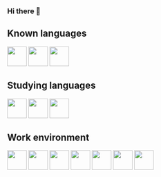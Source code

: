 ### Hi there 👋


## Known languages

<div>
  <image heigth="45px" width="45px" src="https://github.com/devicons/devicon/blob/master/icons/python/python-original.svg">
  <image heigth="45px" width="45px" src="https://github.com/devicons/devicon/blob/master/icons/cplusplus/cplusplus-original.svg">
  <image heigth="45px" width="45px" src="https://github.com/devicons/devicon/blob/master/icons/c/c-original.svg">
</div>
     
## Studying languages
    
<div>
  <image heigth="45px" width="45px" src="https://github.com/devicons/devicon/blob/master/icons/go/go-original.svg">
  <image heigth="45px" width="45px" src="https://github.com/devicons/devicon/blob/master/icons/typescript/typescript-original.svg">
  <image heigth="45px" width="45px" src="https://github.com/devicons/devicon/blob/master/icons/java/java-original.svg">
</div>

## Work environment
    
<div>
  <image heigth="45px" width="45px" src="https://cdn.icon-icons.com/icons2/2552/PNG/512/firefox_browser_logo_icon_152991.png">
  <image heigth="45px" width="45px" src="https://github.com/devicons/devicon/blob/master/icons/vscode/vscode-original.svg">
  <image heigth="45px" width="45px" src="https://github.com/devicons/devicon/blob/master/icons/git/git-original.svg">
  <image heigth="45px" width="45px" src="https://github.com/devicons/devicon/blob/master/icons/github/github-original.svg">
  <image heigth="45px" width="45px" src="https://github.com/devicons/devicon/blob/master/icons/putty/putty-original.svg">
  <image heigth="45px" width="45px" src="https://github.com/devicons/devicon/blob/master/icons/linux/linux-original.svg">
  <image heigth="45px" width="45px" src="https://logodownload.org/wp-content/uploads/2016/03/Windows-10-logo-8.png">
</div>
    
